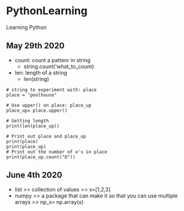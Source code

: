 # PythonLearning
Learning Python

## May 29th 2020 ##
- count: count a pattenr in string
  - string.count('what_to_count)
- len: length of a string
  - len(string)

```
# string to experiment with: place
place = "poolhouse"

# Use upper() on place: place_up
place_up= place.upper()

# Getting length
print(len(place_up))

# Print out place and place_up
print(place)
print(place_up)
# Print out the number of o's in place
print(place_up.count("O"))
```
## June 4th 2020 ##
- list >> collection of values >> x=[1,2,3]
- numpy >> a package that can make it so that you can use multiple arrays >> np_x= np.array(x)
